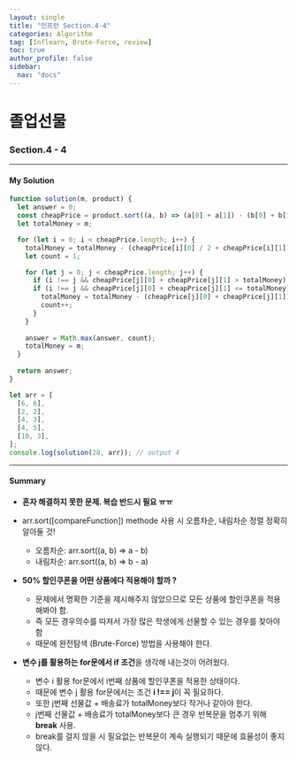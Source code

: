 ```yaml
---
layout: single
title: "인프런 Section.4-4"
categories: Algorithm
tag: [Inflearn, Brute-Force, review]
toc: true
author_profile: false
sidebar:
  nav: "docs"
---
```


# 졸업선물

### Section.4 - 4

---

#### My Solution

```javascript
function solution(m, product) {
  let answer = 0;
  const cheapPrice = product.sort((a, b) => (a[0] + a[1]) - (b[0] + b[1]));
  let totalMoney = m;

  for (let i = 0; i < cheapPrice.length; i++) {
    totalMoney = totalMoney - (cheapPrice[i][0] / 2 + cheapPrice[i][1]);
    let count = 1;

    for (let j = 0; j < cheapPrice.length; j++) {
      if (i !== j && cheapPrice[j][0] + cheapPrice[j][1] > totalMoney) break;
      if (i !== j && cheapPrice[j][0] + cheapPrice[j][1] <= totalMoney) {
        totalMoney = totalMoney - (cheapPrice[j][0] + cheapPrice[j][1]);
        count++;
      }
    }
    
    answer = Math.max(answer, count);
    totalMoney = m;
  }
  
  return answer;
}

let arr = [
  [6, 6],
  [2, 2],
  [4, 3],
  [4, 5],
  [10, 3],
];
console.log(solution(28, arr)); // output 4
```

---

#### Summary

- **혼자 해결하지 못한 문제. 복습 반드시 필요 ㅠㅠ**

- arr.sort([compareFunction]) methode 사용 시 오름차순, 내림차순 정렬 정확히 알아둘 것!

  - 오름차순: arr.sort((a, b) => a - b)
  - 내림차순: arr.sort((a, b) => b - a)

  

- **50% 할인쿠폰을 어떤 상품에다 적용해야 할까 ?** 

  - 문제에서 명확한 기준을 제시해주지 않았으므로 모든 상품에 할인쿠폰을 적용해봐야 함.
  - 즉 모든 경우의수를 따져서 가장 많은 학생에게 선물할 수 있는 경우를 찾아야 함
  - 때문에 완전탐색 (Brute-Force) 방법을 사용해야 한다.

  

- **변수 j를 활용하는 for문에서 if 조건**을 생각해 내는것이 어려웠다.

  - 변수 i 활용 for문에서 i번째 상품에 할인쿠폰을 적용한 상태이다.
  - 때문에 변수 j 활용 for문에서는 조건 **i !== j**이 꼭 필요하다.
  -  또한 j번째 선물값 + 배송료가 totalMoney보다 작거나 같아야 한다.
  -  j번째 선물값 + 배송료가 totalMoney보다 큰 경우 반복문을 멈추기 위해 **break** 사용.
  - break를 걸지 않을 시 필요없는 반복문이 계속 실행되기 때문에 효율성이 좋지 않다.

  
